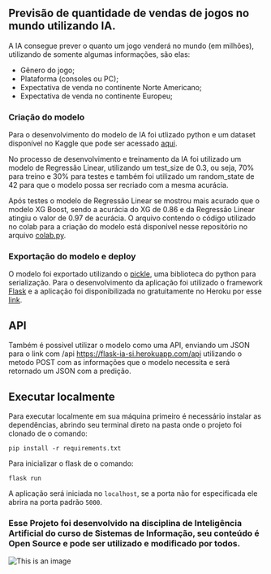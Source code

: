 ## Previsão de quantidade de vendas de jogos no mundo utilizando IA.

A IA consegue prever o quanto um jogo venderá no mundo (em milhões), utilizando de somente algumas informações, são elas:

- Gênero do jogo;
- Plataforma (consoles ou PC);
- Expectativa de venda no continente Norte Americano;
- Expectativa de venda no continente Europeu;

### Criação do modelo
Para o desenvolvimento do modelo de IA foi utlizado python e um dataset disponível no Kaggle que pode ser acessado [aqui](https://www.kaggle.com/datasets/gregorut/videogamesales).

No processo de desenvolvimento e treinamento da IA foi utilizado um modelo de Regressão Linear, utilizando um test_size de 0.3, ou seja, 70% para treino e 30% para testes e também foi utilizado um random_state de 42 para que o modelo possa ser recriado com a mesma acurácia.

Após testes o modelo de Regressão Linear se mostrou mais acurado que o modelo XG Boost, sendo a acurácia do XG de 0.86 e da Regressão Linear atingiu o valor de 0.97 de acurácia. O arquivo contendo o código utilizado no colab para a criação do modelo está disponível nesse repositório no arquivo [colab.py](https://github.com/jinkijack/Classificador-Jogos-FlaskIA/blob/main/colab.py).

### Exportação do modelo e deploy
O modelo foi exportado utilizando o [pickle](https://docs.python.org/3/library/pickle.html), uma biblioteca do python para serialização. Para o desenvolvimento da aplicação foi utilizado o framework [Flask](https://flask.palletsprojects.com/) e a aplicação foi disponibilizada no gratuitamente no Heroku por esse [link](https://flask-ia-si.herokuapp.com/).

## API
Também é possivel utilizar o modelo como uma API, enviando um JSON para o link com /api https://flask-ia-si.herokuapp.com/api utilizando o metodo POST com as informações que o modelo necessita e será retornado um JSON com a predição. 

## Executar localmente
Para executar localmente em sua máquina primeiro é necessário instalar as dependências, abrindo seu terminal direto na pasta onde o projeto foi clonado de o comando:
```
pip install -r requirements.txt
```
Para inicializar o flask de o comando:
```
flask run
```
A aplicação será iniciada no `localhost`, se a porta não for especificada ele abrira na porta padrão `5000`.

### Esse Projeto foi desenvolvido na disciplina de Inteligência Artificial do curso de Sistemas de Informação, seu conteúdo é Open Source e pode ser utilizado e modificado por todos.

![This is an image](https://myoctocat.com/assets/images/base-octocat.svg)
